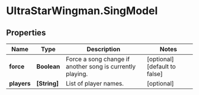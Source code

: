 # UltraStarWingman.SingModel

## Properties

Name | Type | Description | Notes
------------ | ------------- | ------------- | -------------
**force** | **Boolean** | Force a song change if another song is currently playing. | [optional] [default to false]
**players** | **[String]** | List of player names. | [optional] 


